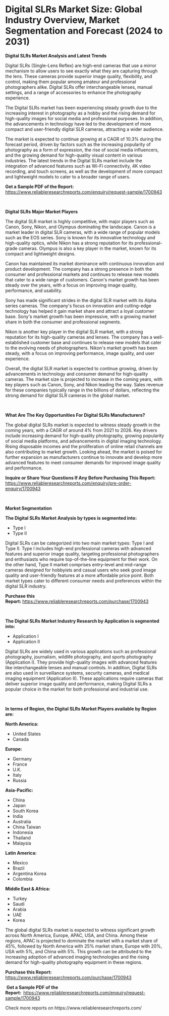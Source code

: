 <p><h1>Digital SLRs Market Size: Global Industry Overview, Market Segmentation and Forecast (2024 to 2031)</h1></p><p><strong>Digital SLRs Market Analysis and Latest Trends</strong></p>
<p><p>Digital SLRs (Single-Lens Reflex) are high-end cameras that use a mirror mechanism to allow users to see exactly what they are capturing through the lens. These cameras provide superior image quality, flexibility, and control, making them popular among amateur and professional photographers alike. Digital SLRs offer interchangeable lenses, manual settings, and a range of accessories to enhance the photography experience.</p><p>The Digital SLRs market has been experiencing steady growth due to the increasing interest in photography as a hobby and the rising demand for high-quality images for social media and professional purposes. In addition, the advancements in technology have led to the development of more compact and user-friendly digital SLR cameras, attracting a wider audience.</p><p>The market is expected to continue growing at a CAGR of 10.3% during the forecast period, driven by factors such as the increasing popularity of photography as a form of expression, the rise of social media influencers, and the growing demand for high-quality visual content in various industries. The latest trends in the Digital SLRs market include the integration of advanced features such as Wi-Fi connectivity, 4K video recording, and touch screens, as well as the development of more compact and lightweight models to cater to a broader range of users.</p></p>
<p><strong>Get a Sample PDF of the Report:&nbsp;</strong> <a href="https://www.reliableresearchreports.com/enquiry/request-sample/1700943">https://www.reliableresearchreports.com/enquiry/request-sample/1700943</a></p>
<p>&nbsp;</p>
<p><strong>Digital SLRs Major Market Players</strong></p>
<p><p>The digital SLR market is highly competitive, with major players such as Canon, Sony, Nikon, and Olympus dominating the landscape. Canon is a market leader in digital SLR cameras, with a wide range of popular models such as the EOS series. Sony is known for its innovative technology and high-quality optics, while Nikon has a strong reputation for its professional-grade cameras. Olympus is also a key player in the market, known for its compact and lightweight designs.</p><p>Canon has maintained its market dominance with continuous innovation and product development. The company has a strong presence in both the consumer and professional markets and continues to release new models that cater to a wide range of customers. Canon's market growth has been steady over the years, with a focus on improving image quality, performance, and usability.</p><p>Sony has made significant strides in the digital SLR market with its Alpha series cameras. The company's focus on innovation and cutting-edge technology has helped it gain market share and attract a loyal customer base. Sony's market growth has been impressive, with a growing market share in both the consumer and professional segments.</p><p>Nikon is another key player in the digital SLR market, with a strong reputation for its high-quality cameras and lenses. The company has a well-established customer base and continues to release new models that cater to the evolving needs of photographers. Nikon's market growth has been steady, with a focus on improving performance, image quality, and user experience.</p><p>Overall, the digital SLR market is expected to continue growing, driven by advancements in technology and consumer demand for high-quality cameras. The market size is projected to increase in the coming years, with key players such as Canon, Sony, and Nikon leading the way. Sales revenue for these companies typically range in the billions of dollars, reflecting the strong demand for digital SLR cameras in the global market.</p></p>
<p>&nbsp;</p>
<p><strong>What Are The Key Opportunities For Digital SLRs Manufacturers?</strong></p>
<p><p>The global digital SLRs market is expected to witness steady growth in the coming years, with a CAGR of around 4% from 2021 to 2026. Key drivers include increasing demand for high-quality photography, growing popularity of social media platforms, and advancements in digital imaging technology. Rising disposable incomes and the proliferation of online retail channels are also contributing to market growth. Looking ahead, the market is poised for further expansion as manufacturers continue to innovate and develop more advanced features to meet consumer demands for improved image quality and performance.</p></p>
<p><strong>Inquire or Share Your Questions If Any Before Purchasing This Report:</strong> <a href="https://www.reliableresearchreports.com/enquiry/pre-order-enquiry/1700943">https://www.reliableresearchreports.com/enquiry/pre-order-enquiry/1700943</a></p>
<p>&nbsp;</p>
<p><strong>Market Segmentation</strong></p>
<p><strong>The Digital SLRs Market Analysis by types is segmented into:</strong></p>
<p><ul><li>Type I</li><li>Type II</li></ul></p>
<p><p>Digital SLRs can be categorized into two main market types: Type I and Type II. Type I includes high-end professional cameras with advanced features and superior image quality, targeting professional photographers and enthusiasts who require top-of-the-line equipment for their work. On the other hand, Type II market comprises entry-level and mid-range cameras designed for hobbyists and casual users who seek good image quality and user-friendly features at a more affordable price point. Both market types cater to different consumer needs and preferences within the digital SLR industry.</p></p>
<p><strong>Purchase this Report:&nbsp;</strong><a href="https://www.reliableresearchreports.com/purchase/1700943">https://www.reliableresearchreports.com/purchase/1700943</a></p>
<p>&nbsp;</p>
<p><strong>The Digital SLRs Market Industry Research by Application is segmented into:</strong></p>
<p><ul><li>Application I</li><li>Application II</li></ul></p>
<p><p>Digital SLRs are widely used in various applications such as professional photography, journalism, wildlife photography, and sports photography (Application I). They provide high-quality images with advanced features like interchangeable lenses and manual controls. In addition, Digital SLRs are also used in surveillance systems, security cameras, and medical imaging equipment (Application II). These applications require cameras that deliver superior image quality and performance, making Digital SLRs a popular choice in the market for both professional and industrial use.</p></p>
<p>&nbsp;</p>
<p><strong>In terms of Region, the Digital SLRs Market Players available by Region are:</strong></p>
<p>
    <p> <strong> North America: </strong>
        <ul>
            <li>United States</li>
            <li>Canada</li>
        </ul>
        </p> 
    <p> <strong> Europe: </strong>
        <ul>
            <li>Germany</li>
            <li>France</li>
            <li>U.K.</li>
            <li>Italy</li>
            <li>Russia</li>
        </ul>
        </p> 
    <p> <strong> Asia-Pacific: </strong>
        <ul>
            <li>China</li>
            <li>Japan</li>
            <li>South Korea</li>
            <li>India</li>
            <li>Australia</li>
            <li>China Taiwan</li>
            <li>Indonesia</li>
            <li>Thailand</li>
            <li>Malaysia</li>
        </ul>
        </p> 
    <p> <strong> Latin America: </strong>
        <ul>
            <li>Mexico</li>
            <li>Brazil</li>
            <li>Argentina Korea</li>
            <li>Colombia</li>
        </ul>
        </p> 
    <p> <strong> Middle East & Africa: </strong>
        <ul>
            <li>Turkey</li>
            <li>Saudi</li>
            <li>Arabia</li>
            <li>UAE</li>
            <li>Korea</li>
        </ul>
    </p>
    </p>
<p><p>The global digital SLRs market is expected to witness significant growth across North America, Europe, APAC, USA, and China. Among these regions, APAC is projected to dominate the market with a market share of 45%, followed by North America with 25% market share, Europe with 20%, USA with 5%, and China with 5%. This growth can be attributed to the increasing adoption of advanced imaging technologies and the rising demand for high-quality photography equipment in these regions.</p></p>
<p><strong>Purchase this Report: </strong><a href="https://www.reliableresearchreports.com/purchase/1700943">https://www.reliableresearchreports.com/purchase/1700943</a></p>
<p>&nbsp;<strong>Get a Sample PDF of the Report:&nbsp;&nbsp;</strong><a href="https://www.reliableresearchreports.com/enquiry/request-sample/1700943">https://www.reliableresearchreports.com/enquiry/request-sample/1700943</a></p>
<p><strong></strong></p>
<p>Check more reports on https://www.reliableresearchreports.com/</p>